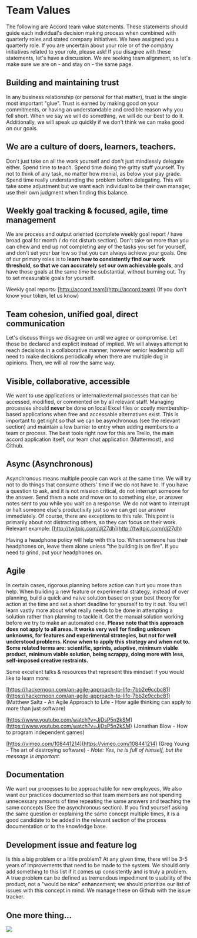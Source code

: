 # Team Values

The following are Accord team value statements. These statements should guide each individual's decision making process when combined with quarterly roles and stated company initiatives. We have assigned you a quarterly role. If you are uncertain about your role or of the company initiatives related to your role, please ask! If you disagree with these statements, let's have a discussion. We are seeking team alignment, so let's make sure we are on - and stay on - the same page.

## Building and maintaining trust

In any business relationship \(or personal for that matter\), trust is the single most important "glue". Trust is earned by making good on your commitments, or having an understandable and credible reason why you fell short. When we say we will do something, we will do our best to do it. Additionally, we will speak up quickly if we don't think we can make good on our goals.

## We are a culture of doers, learners, teachers.

Don't just take on all the work yourself and don't just mindlessly delegate either. Spend time to teach. Spend time doing the gritty stuff yourself. Try not to think of any task, no matter how menial, as below your pay grade. Spend time really understanding the problem before delegating. This will take some adjustment but we want each individual to be their own manager, use their own judgment when finding this balance.

## Weekly goal tracking & focused, agile, time management

We are process and output oriented \(complete weekly goal report / have broad goal for month / do not disturb section\). Don't take on more than you can chew and end up not completing any of the tasks you set for yourself, and don't set your bar low so that you can always achieve your goals. One of our primary roles is to **learn how to consistently find our work threshold, so that we can accurately set our own achievable goals**, and have those goals at the same time be substantial, without burning out. Try to set measurable goals for yourself.

Weekly goal reports: [http://accord.team](http://accord.team) \(If you don't know your token, let us know\)

## Team cohesion, unified goal, direct communication

Let's discuss things we disagree on until we agree or compromise. Let those be declared and explicit instead of implied. We will always attempt to reach decisions in a collaborative manner; however senior leadership will need to make decisions periodically when there are multiple dug in opinions. Then, we will all row the same way.

## Visible, collaborative, accessible

We want to use applications or internal/external processes that can be accessed, modified, or commented on by all relevant staff. Managing processes should **never** be done on local Excel files or costly membership-based applications when free and accessable alternatives exist. This is important to get right so that we can be asynchronous \(see the relevant section\) and maintain a low barrier to entry when adding members to a team or process. The best tools right now for this are Trello, the main accord application itself, our team chat application \(Mattermost\), and Github.

## Async \(Asynchronous\)

Asynchronous means multiple people can work at the same time. We will try not to do things that consume others' time if we do not have to. If you have a question to ask, and it is not mission critical, do not interrupt someone for the answer. Send them a note and move on to something else, or answer notes sent to you while you wait on a response. We do not want to interrupt or halt someone else's productivity just so we can get our answer immediately. Of course, there are exceptions to this rule. This point is primarily about not distracting others, so they can focus on their work. Relevant example: [http://twitpic.com/dj27dh](http://twitpic.com/dj27dh)

Having a headphone policy will help with this too. When someone has their headphones on, leave them alone unless "the building is on fire". If you need to grind, put your headphones on.

## Agile

In certain cases, rigorous planning before action can hurt you more than help. When building a new feature or experimental strategy, instead of over planning, build a quick and naive solution based on your best theory for action at the time and set a short deadline for yourself to try it out. You will learn vastly more about what really needs to be done in attempting a solution rather than planning to tackle it. Get the manual solution working before we try to make an automated one. **Please note that this approach does not apply to all areas. It works very well for finding unknown unknowns, for features and experimental strategies, but not for well understood problems. Know when to apply this strategy and when not to. Some related terms are: scientific, sprints, adaptive, minimum viable product, minimum viable solution, being scrappy, doing more with less, self-imposed creative restraints.**

Some excellent talks & resources that represent this mindset if you would like to learn more:

[https://hackernoon.com/an-agile-approach-to-life-7bb2e9ccbc81](https://hackernoon.com/an-agile-approach-to-life-7bb2e9ccbc81) \(Matthew Saltz - An Agile Approach to Life - How agile thinking can apply to more than just software\)

[https://www.youtube.com/watch?v=JjDsP5n2kSM](https://www.youtube.com/watch?v=JjDsP5n2kSM) \(Jonathan Blow - How to program independent games\)

[https://vimeo.com/108441214](https://vimeo.com/108441214) \(Greg Young - The art of destroying software\) - _Note: Yes, he is full of himself, but the message is important._

## Documentation

We want our processes to be approachable for new employees, We also want our practices documented so that team members are not spending unnecessary amounts of time repeating the same answers and teaching the same concepts \(See the asynchronous section\). If you find yourself asking the same question or explaining the same concept multiple times, it is a good candidate to be added in the relevant section of the process documentation or to the knowledge base.

## Development issue and feature log

Is this a big problem or a little problem? At any given time, there will be 3-5 years of improvements that need to be made to the system. We should only add something to this list if it comes up consistently and is truly a problem. A true problem can be defined as tremendous impediment to usability of the product, not a "would be nice" enhancement; we should prioritize our list of issues with this concept in mind. We manage these on Github with the issue tracker.

## One more thing...

![](https://i.reddituploads.com/d35e9236a2954ebe8ef70e02808a3ba3?fit=max&h=1536&w=1536&s=fb4ee4ee54e339013a6db22785904208)

